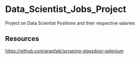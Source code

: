 # Data_Scientist_Jobs_Project
Project on Data Scientist Positions and their respective salaries

## Resources
https://github.com/arapfaik/scraping-glassdoor-selenium
